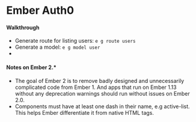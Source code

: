 # Ember Auth0

#### Walkthrough
* Generate route for listing users:
  `e g route users`
* Generate a model:
  `e g model user`
* 


#### Notes on Ember 2.*
* The goal of Ember 2 is to remove badly designed and unnecessarily complicated code from Ember 1. And apps that run on Ember 1.13 without any deprecation warnings should run without issues on Ember 2.0. 
* Components must have at least one dash in their name, e.g active-list. This helps Ember differentiate it from native HTML tags.
